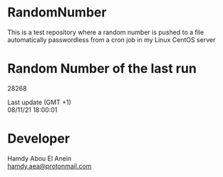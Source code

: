 # RandomNumber    
This is a test repository where a random number is pushed to a file automatically passwordless from a cron job in my Linux CentOS server    
# Random Number of the last run   
28268
      
Last update (GMT +1)    
08/11/21 18:00:01
# Developer    
Hamdy Abou El Anein   
hamdy.aea@protonmail.com
